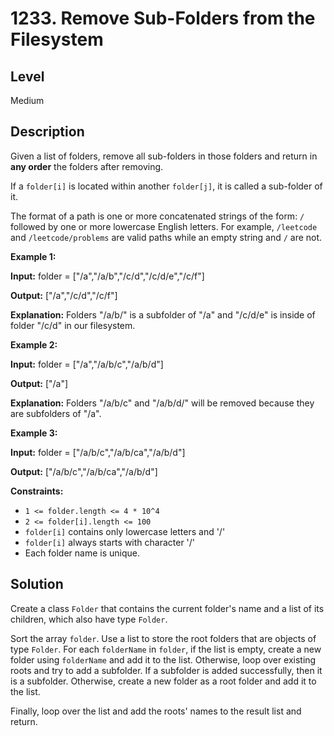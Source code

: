 # 1233. Remove Sub-Folders from the Filesystem
## Level
Medium

## Description
Given a list of folders, remove all sub-folders in those folders and return in **any order** the folders after removing.

If a `folder[i]` is located within another `folder[j]`, it is called a sub-folder of it.

The format of a path is one or more concatenated strings of the form: `/` followed by one or more lowercase English letters. For example, `/leetcode` and `/leetcode/problems` are valid paths while an empty string and `/` are not.

**Example 1:**

**Input:** folder = ["/a","/a/b","/c/d","/c/d/e","/c/f"]

**Output:** ["/a","/c/d","/c/f"]

**Explanation:** Folders "/a/b/" is a subfolder of "/a" and "/c/d/e" is inside of folder "/c/d" in our filesystem.

**Example 2:**

**Input:** folder = ["/a","/a/b/c","/a/b/d"]

**Output:** ["/a"]

**Explanation:** Folders "/a/b/c" and "/a/b/d/" will be removed because they are subfolders of "/a".

**Example 3:**

**Input:** folder = ["/a/b/c","/a/b/ca","/a/b/d"]

**Output:** ["/a/b/c","/a/b/ca","/a/b/d"]

**Constraints:**

* `1 <= folder.length <= 4 * 10^4`
* `2 <= folder[i].length <= 100`
* `folder[i]` contains only lowercase letters and '/'
* `folder[i]` always starts with character '/'
* Each folder name is unique.

## Solution
Create a class `Folder` that contains the current folder's name and a list of its children, which also have type `Folder`.

Sort the array `folder`. Use a list to store the root folders that are objects of type `Folder`. For each `folderName` in `folder`, if the list is empty, create a new folder using `folderName` and add it to the list. Otherwise, loop over existing roots and try to add a subfolder. If a subfolder is added successfully, then it is a subfolder. Otherwise, create a new folder as a root folder and add it to the list.

Finally, loop over the list and add the roots' names to the result list and return.
